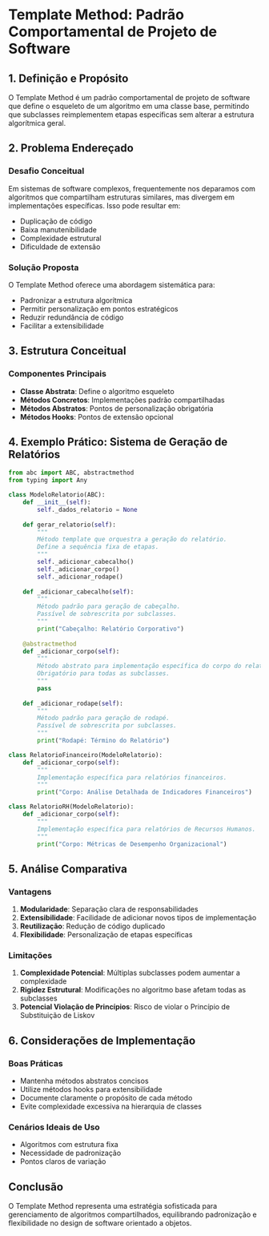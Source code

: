 # Template Method: Padrão Comportamental de Projeto de Software

## 1. Definição e Propósito

O Template Method é um padrão comportamental de projeto de software que define o esqueleto de um algoritmo em uma classe base, permitindo que subclasses reimplementem etapas específicas sem alterar a estrutura algorítmica geral.

## 2. Problema Endereçado

### Desafio Conceitual
Em sistemas de software complexos, frequentemente nos deparamos com algoritmos que compartilham estruturas similares, mas divergem em implementações específicas. Isso pode resultar em:

- Duplicação de código
- Baixa manutenibilidade
- Complexidade estrutural
- Dificuldade de extensão

### Solução Proposta
O Template Method oferece uma abordagem sistemática para:
- Padronizar a estrutura algorítmica
- Permitir personalização em pontos estratégicos
- Reduzir redundância de código
- Facilitar a extensibilidade

## 3. Estrutura Conceitual

### Componentes Principais
- **Classe Abstrata**: Define o algoritmo esqueleto
- **Métodos Concretos**: Implementações padrão compartilhadas
- **Métodos Abstratos**: Pontos de personalização obrigatória
- **Métodos Hooks**: Pontos de extensão opcional

## 4. Exemplo Prático: Sistema de Geração de Relatórios

```python
from abc import ABC, abstractmethod
from typing import Any

class ModeloRelatorio(ABC):
    def __init__(self):
        self._dados_relatorio = None
    
    def gerar_relatorio(self):
        """
        Método template que orquestra a geração do relatório.
        Define a sequência fixa de etapas.
        """
        self._adicionar_cabecalho()
        self._adicionar_corpo()
        self._adicionar_rodape()
    
    def _adicionar_cabecalho(self):
        """
        Método padrão para geração de cabeçalho.
        Passível de sobrescrita por subclasses.
        """
        print("Cabeçalho: Relatório Corporativo")
    
    @abstractmethod
    def _adicionar_corpo(self):
        """
        Método abstrato para implementação específica do corpo do relatório.
        Obrigatório para todas as subclasses.
        """
        pass
    
    def _adicionar_rodape(self):
        """
        Método padrão para geração de rodapé.
        Passível de sobrescrita por subclasses.
        """
        print("Rodapé: Término do Relatório")

class RelatorioFinanceiro(ModeloRelatorio):
    def _adicionar_corpo(self):
        """
        Implementação específica para relatórios financeiros.
        """
        print("Corpo: Análise Detalhada de Indicadores Financeiros")

class RelatorioRH(ModeloRelatorio):
    def _adicionar_corpo(self):
        """
        Implementação específica para relatórios de Recursos Humanos.
        """
        print("Corpo: Métricas de Desempenho Organizacional")
```

## 5. Análise Comparativa

### Vantagens
1. **Modularidade**: Separação clara de responsabilidades
2. **Extensibilidade**: Facilidade de adicionar novos tipos de implementação
3. **Reutilização**: Redução de código duplicado
4. **Flexibilidade**: Personalização de etapas específicas

### Limitações
1. **Complexidade Potencial**: Múltiplas subclasses podem aumentar a complexidade
2. **Rigidez Estrutural**: Modificações no algoritmo base afetam todas as subclasses
3. **Potencial Violação de Princípios**: Risco de violar o Princípio de Substituição de Liskov

## 6. Considerações de Implementação

### Boas Práticas
- Mantenha métodos abstratos concisos
- Utilize métodos hooks para extensibilidade
- Documente claramente o propósito de cada método
- Evite complexidade excessiva na hierarquia de classes

### Cenários Ideais de Uso
- Algoritmos com estrutura fixa
- Necessidade de padronização
- Pontos claros de variação

## Conclusão

O Template Method representa uma estratégia sofisticada para gerenciamento de algoritmos compartilhados, equilibrando padronização e flexibilidade no design de software orientado a objetos.
